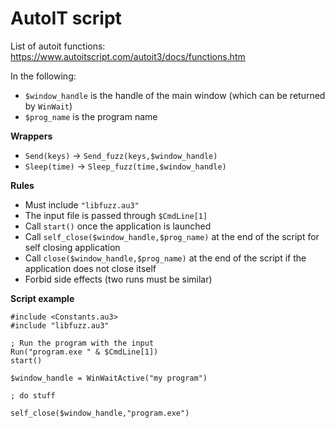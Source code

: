 AutoIT script
=============

List of autoit functions:
https://www.autoitscript.com/autoit3/docs/functions.htm

In the following:
- ```$window_handle``` is the handle of the main window (which can be returned by ```WinWait```)
- ```$prog_name``` is the program name

**Wrappers**
- ```Send(keys)``` -> ```Send_fuzz(keys,$window_handle)```
- ```Sleep(time)``` -> ```Sleep_fuzz(time,$window_handle)```

**Rules**
- Must include ```"libfuzz.au3"```
- The input file is passed through ```$CmdLine[1]```
- Call ```start()``` once the application is launched
- Call ```self_close($window_handle,$prog_name)``` at the end of the script for self closing application
- Call ```close($window_handle,$prog_name)``` at the end of the script if the application does not close itself
- Forbid side effects (two runs must be similar)

**Script example** 

```
#include <Constants.au3>
#include "libfuzz.au3"

; Run the program with the input
Run("program.exe " & $CmdLine[1])
start()

$window_handle = WinWaitActive("my program")

; do stuff

self_close($window_handle,"program.exe")
```

